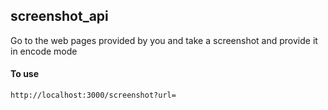 ## screenshot_api

Go to the web pages provided by you and take a screenshot and provide it in encode mode

#### To use 
```
http://localhost:3000/screenshot?url=
```
